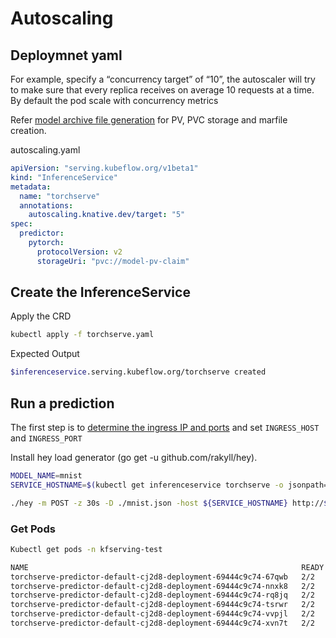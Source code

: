 # Autoscaling

## Deploymnet yaml

For example, specify a “concurrency target” of “10”, the autoscaler will try to make sure that every replica receives on average 10 requests at a time.
By default the pod scale with concurrency metrics

Refer [model archive file generation](../model-archiver/README.md) for PV, PVC storage and marfile creation.

autoscaling.yaml

```yaml
apiVersion: "serving.kubeflow.org/v1beta1"
kind: "InferenceService"
metadata:
  name: "torchserve"
  annotations:
    autoscaling.knative.dev/target: "5"
spec:
  predictor:
    pytorch:
      protocolVersion: v2
      storageUri: "pvc://model-pv-claim"
```

## Create the InferenceService

Apply the CRD

```bash
kubectl apply -f torchserve.yaml
```

Expected Output

```bash
$inferenceservice.serving.kubeflow.org/torchserve created
```

## Run a prediction

The first step is to [determine the ingress IP and ports](../../../README.md#determine-the-ingress-ip-and-ports) and set `INGRESS_HOST` and `INGRESS_PORT`

Install hey load generator (go get -u github.com/rakyll/hey).

```bash
MODEL_NAME=mnist
SERVICE_HOSTNAME=$(kubectl get inferenceservice torchserve -o jsonpath='{.status.url}' | cut -d "/" -f 3)

./hey -m POST -z 30s -D ./mnist.json -host ${SERVICE_HOSTNAME} http://${INGRESS_HOST}:${INGRESS_PORT}/v1/models/${MODEL_NAME}:predict
```

### Get Pods

```bash
Kubectl get pods -n kfserving-test 

NAME                                                             READY   STATUS        RESTARTS   AGE
torchserve-predictor-default-cj2d8-deployment-69444c9c74-67qwb   2/2     Terminating   0          103s
torchserve-predictor-default-cj2d8-deployment-69444c9c74-nnxk8   2/2     Terminating   0          95s
torchserve-predictor-default-cj2d8-deployment-69444c9c74-rq8jq   2/2     Running       0          50m
torchserve-predictor-default-cj2d8-deployment-69444c9c74-tsrwr   2/2     Running       0          113s
torchserve-predictor-default-cj2d8-deployment-69444c9c74-vvpjl   2/2     Running       0          109s
torchserve-predictor-default-cj2d8-deployment-69444c9c74-xvn7t   2/2     Terminating   0          103s
```
